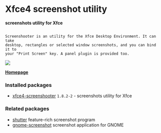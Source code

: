 # Xfce4 screenshot utility

__screenshots utility for Xfce__

```

Screenshooter is an utility for the Xfce Desktop Environment. It can take
desktop, rectangles or selected window screenshots, and you can bind it to
your "Print Screen" key. A panel plugin is provided too.

```

[![](https://screenshots.debian.net/thumbnail-with-version/xfce4-screenshooter/9001)](https://screenshots.debian.net/screenshot-with-version/xfce4-screenshooter/9001)



**[Homepage](http://goodies.xfce.org/projects/applications/xfce4-screenshooter)**

### Installed packages

* [xfce4-screenshooter](https://packages.debian.org/stretch/xfce4-screenshooter) `1.8.2-2` - screenshots utility for Xfce

### Related packages

 * [shutter](https://packages.debian.org/stretch/shutter) feature-rich screenshot program
 * [gnome-screenshot](https://packages.debian.org/stretch/gnome-screenshot) screenshot application for GNOME

